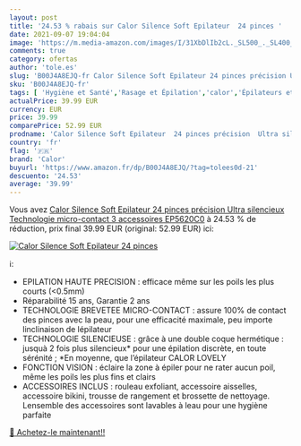 ```yaml
---
layout: post
title: '24.53 % rabais sur Calor Silence Soft Epilateur  24 pinces '
date: 2021-09-07 19:04:04
image: 'https://m.media-amazon.com/images/I/31XbDlIb2cL._SL500_._SL400_.jpg'
comments: true
category: ofertas
author: 'tole.es'
slug: 'B00J4A8EJQ-fr Calor Silence Soft Epilateur 24 pinces précision Ultra...'
sku: 'B00J4A8EJQ-fr'
tags: [ 'Hygiène et Santé','Rasage et Épilation','calor','Épilateurs et accessoires','Épilation', ]
actualPrice: 39.99 EUR
currency: EUR
price: 39.99
comparePrice: 52.99 EUR
prodname: 'Calor Silence Soft Epilateur  24 pinces précision  Ultra silencieux  Technologie micro-contact  3 accessoires EP5620C0'
country: 'fr'
flag: '🇫🇷'
brand: 'Calor'
buyurl: 'https://www.amazon.fr/dp/B00J4A8EJQ/?tag=tolees0d-21'
descuento: '24.53'
average: '39.99'
---
```


Vous avez [Calor Silence Soft Epilateur  24 pinces précision  Ultra silencieux  Technologie micro-contact  3 accessoires EP5620C0](https://www.amazon.fr/dp/B00J4A8EJQ/?tag=tolees0d-21)  à  24.53 % de réduction, prix final  39.99 EUR (original: 52.99 EUR) ici:

[![Calor Silence Soft Epilateur  24 pinces ](https://m.media-amazon.com/images/I/31XbDlIb2cL._SL500_._SL400_.jpg)](https://www.amazon.fr/dp/B00J4A8EJQ/?tag=tolees0d-21)

ℹ️:

- EPILATION HAUTE PRECISION : efficace même sur les poils les plus courts (<0.5mm)
- Réparabilité 15 ans, Garantie 2 ans
- TECHNOLOGIE BREVETEE MICRO-CONTACT : assure 100% de contact des pinces avec la peau, pour une efficacité maximale, peu importe linclinaison de lépilateur
- TECHNOLOGIE SILENCIEUSE : grâce à une double coque hermétique : jusquà 2 fois plus silencieux* pour une épilation discrète, en toute sérénité ; *En moyenne, que l’épilateur CALOR LOVELY
- FONCTION VISION : éclaire la zone à épiler pour ne rater aucun poil, même les poils les plus fins et clairs
- ACCESSOIRES INCLUS : rouleau exfoliant, accessoire aisselles, accessoire bikini, trousse de rangement et brossette de nettoyage. Lensemble des accessoires sont lavables à leau pour une hygiène parfaite

[🛒 Achetez-le maintenant!!](https://www.amazon.fr/dp/B00J4A8EJQ/?tag=tolees0d-21)
